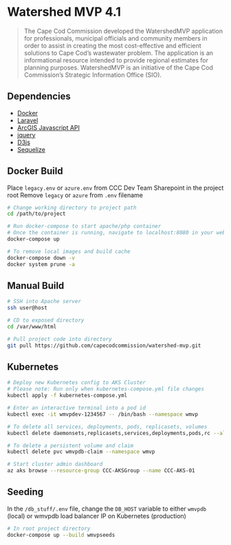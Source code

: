 # Watershed MVP 4.1

> The Cape Cod Commission developed the WatershedMVP application for professionals, municipal officials and community members in order to assist in creating the most cost-effective and efficient solutions to Cape Cod’s wastewater problem. The application is an informational resource intended to provide regional estimates for planning purposes. WatershedMVP is an initiative of the Cape Cod Commission’s Strategic Information Office (SIO). 

## Dependencies
* [Docker](https://www.docker.com/)
* [Laravel](https://laravel.com/)
* [ArcGIS Javascript API](https://developers.arcgis.com/javascript/)
* [jquery](https://jquery.com/)
* [D3js](https://d3js.org/)
* [Sequelize](http://docs.sequelizejs.com/)

## Docker Build 
Place `legacy.env` or `azure.env` from CCC Dev Team Sharepoint in the project root
Remove `legacy` or `azure` from `.env` filename
```bash
# Change working directory to project path
cd /path/to/project

# Run docker-compose to start apache/php container
# Once the container is running, navigate to localhost:8080 in your web browser
docker-compose up

# To remove local images and build cache
docker-compose down -v
docker system prune -a
```

## Manual Build 
```bash
# SSH into Apache server
ssh user@host

# CD to exposed directory
cd /var/www/html

# Pull project code into directory
git pull https://github.com/capecodcommission/watershed-mvp.git
```

## Kubernetes
```bash
# Deploy new Kubernetes config to AKS Cluster
# Please note: Run only when kubernetes-compose.yml file changes
kubectl apply -f kubernetes-compose.yml

# Enter an interactive terminal into a pod id
kubectl exec -it wmvpdev-1234567 -- /bin/bash --namespace wmvp

# To delete all services, deployments, pods, replicasets, volumes
kubectl delete daemonsets,replicasets,services,deployments,pods,rc --all --namespace wmvp

# To delete a persistent volume and claim
kubectl delete pvc wmvpdb-claim --namespace wmvp

# Start cluster admin dashboard 
az aks browse --resource-group CCC-AKSGroup --name CCC-AKS-01
```

## Seeding
In the `/db_stuff/.env` file, change the `DB_HOST` variable to either `wmvpdb` (local) or wmvpdb load balancer IP on Kubernetes (production)
```bash
# In root project directory
docker-compose up --build wmvpseeds
```